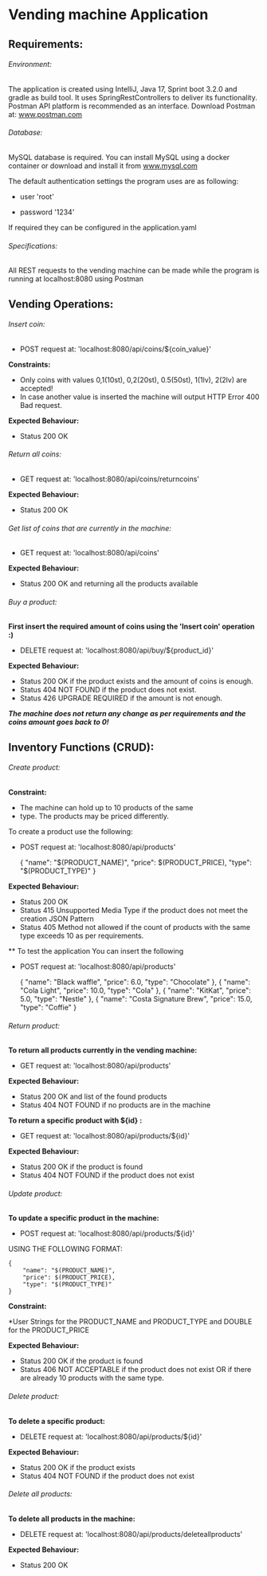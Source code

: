 # **Vending machine Application**

## Requirements:
###### Environment:
The application is created using IntelliJ, Java 17, Sprint boot 3.2.0 and gradle as build tool.
It uses SpringRestControllers to deliver its functionality.
Postman API platform is recommended as an interface.
Download Postman at: www.postman.com

###### Database:
MySQL database is required.
You can install MySQL using a docker container or download and install it from www.mysql.com

The default authentication settings the program uses are as following:

* user 'root'

* password '1234'

If required they can be configured in the application.yaml

###### Specifications:
All REST requests to the vending machine can be made while the program is running
at localhost:8080 using Postman

## **Vending Operations:**

###### Insert coin:
* POST request at: 'localhost:8080/api/coins/${coin_value}'

**Constraints:** 
* Only coins with values 0,1(10st), 0,2(20st), 0.5(50st), 1(1lv), 2(2lv) are accepted!
* In case another value is inserted the machine will output HTTP Error 400 Bad request.

**Expected Behaviour:**

* Status 200 OK

###### Return all coins:
* GET request at: 'localhost:8080/api/coins/returncoins'

**Expected Behaviour:**

* Status 200 OK

###### Get list of coins that are currently in the machine:
* GET request at: 'localhost:8080/api/coins'

**Expected Behaviour:**

* Status 200 OK and returning all the products available

###### Buy a product:
**First insert the required amount of coins using the 'Insert coin' operation :)**

* DELETE request at: 'localhost:8080/api/buy/${product_id}'

**Expected Behaviour:**

* Status 200 OK if the product exists and the amount of coins is enough.
* Status 404 NOT FOUND if the product does not exist.
* Status 426 UPGRADE REQUIRED if the amount is not enough.

**_The machine does not return any change as per requirements and the coins amount goes back to 0!_**

## Inventory Functions (CRUD):

###### Create product:

**Constraint:**
* The machine can hold up to 10 products of the same
* type. The products may be priced differently.

To create a product use the following:
* POST request at: 'localhost:8080/api/products'

    {
        "name": "$(PRODUCT_NAME)",
        "price": $(PRODUCT_PRICE),
        "type": "$(PRODUCT_TYPE)"
    }

**Expected Behaviour:**
* Status 200 OK
* Status 415 Unsupported Media Type if the product does not meet the creation JSON Pattern
* Status 405 Method not allowed if the count of products with the same type exceeds 10 as per requirements.

** To test the application You can insert the following 
* POST request at: 'localhost:8080/api/products'


    {
        "name": "Black waffle",
        "price": 6.0,
        "type": "Chocolate"
    },
    {
        "name": "Cola Light",
        "price": 10.0,
        "type": "Cola"
    },
    {
        "name": "KitKat",
        "price": 5.0,
        "type": "Nestle"
    },
    {
        "name": "Costa Signature Brew",
        "price": 15.0,
        "type": "Coffie"
    }

###### Return product:

**To return all products currently in the vending machine:**
* GET request at: 'localhost:8080/api/products'

**Expected Behaviour:**
* Status 200 OK and list of the found products
* Status 404 NOT FOUND if no products are in the machine

**To return a specific product with ${id} :**
* GET request at: 'localhost:8080/api/products/${id}'

**Expected Behaviour:**
* Status 200 OK if the product is found
* Status 404 NOT FOUND if the product does not exist

###### Update product:

**To update a specific product in the machine:**
* POST request at: 'localhost:8080/api/products/${id}'

USING THE FOLLOWING FORMAT:

    {
        "name": "$(PRODUCT_NAME)",
        "price": $(PRODUCT_PRICE),
        "type": "$(PRODUCT_TYPE)"
    }

**Constraint:**

*User Strings for the PRODUCT_NAME and PRODUCT_TYPE and DOUBLE for the PRODUCT_PRICE

**Expected Behaviour:**
* Status 200 OK if the product is found
* Status 406 NOT ACCEPTABLE if the product does not exist OR if there are already 10 products with the same type.


###### Delete product:

**To delete a specific product:**
* DELETE request at: 'localhost:8080/api/products/${id}'

**Expected Behaviour:**
* Status 200 OK if the product exists
* Status 404 NOT FOUND if the product does not exist

###### Delete all products:

**To delete all products in the machine:**
* DELETE request at: 'localhost:8080/api/products/deleteallproducts'

**Expected Behaviour:**
* Status 200 OK




